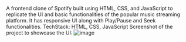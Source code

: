 A frontend clone of Spotify built using HTML, CSS, and JavaScript to replicate the UI and basic functionalities of the popular music streaming platform.
It has responsive UI along with Play/Pause and Seek functionalities.
TechStack: HTML, CSS, JavaScript
Screenshot of the project to showcase the UI: ![image](https://github.com/user-attachments/assets/b1087954-93e4-478a-b11e-113f2f47906e)

